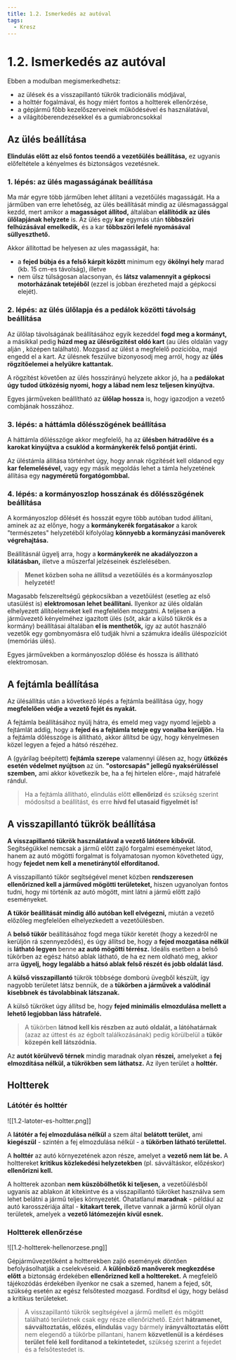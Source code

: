 ```yaml
---
title: 1.2. Ismerkedés az autóval
tags:
  - Kresz
---
```


# 1.2. Ismerkedés az autóval

Ebben a modulban megismerkedhetsz:
- az ülések és a visszapillantó tükrök tradicionális módjával,
- a holttér fogalmával, és hogy miért fontos a holtterek ellenőrzése,
- a gépjármű főbb kezelőszerveinek működésével és használatával,
- a világítóberendezésekkel és a gumiabroncsokkal

## Az ülés beállítása

**Elindulás előtt az első fontos teendő a vezetőülés beállítása,** ez ugyanis előfeltétele a kényelmes és biztonságos vezetésnek.

### 1. lépés: az ülés magasságának beállítása

Ma már egyre több járműben lehet állítani a vezetőülés magasságát. Ha a járműben van erre lehetőség, az ülés beállítását mindig az ülésmagassággal kezdd, mert amikor a **magasságot állítod,** általában **elállítódik az ülés ülőlapjának helyzete** is. Az ülés egy **kar** egymás után **többszöri felhúzásával emelkedik,** és a kar **többszöri lefelé nyomásával süllyeszthető.**

Akkor állítottad be helyesen az ules magasságát, ha:
- a **fejed búbja és a felső kárpit között** minimum egy **ökölnyi hely** marad (kb. 15 cm-es távolság), illetve
- nem ülsz túlságosan alacsonyan, és **látsz valamennyit a gépkocsi motorházának tetejéből** (ezzel is jobban érezheted majd a gépkocsi elejét).

### 2. lépés: az ülés ülőlapja és a pedálok közötti távolság beállítása

Az ülőlap távolságának beállításához egyik kezeddel **fogd meg a kormányt,** a másikkal pedig **húzd meg az ülésrögzítést oldó kart** (au ülés oldalán vagy alján , középen található). Mozgasd az ülést a megfelelő pozícióba, majd engedd el a kart. Az ülésnek feszülve bizonyosodj meg arról, hogy az **ülés rögzítőelemei a helyükre kattantak.**

A rögzítést követően az ülés hosszirányú helyzete akkor jó, ha a **pedálokat úgy tudod ütközésig nyomi, hogy a lábad nem lesz teljesen kinyújtva.**

Egyes járműveken beállítható az **ülőlap hossza** is, hogy igazodjon a vezető combjának hosszához.

### 3. lépés: a háttámla dőlésszögének beállítása

A háttámla dőlésszöge akkor megfelelő, ha az **ülésben hátradőlve és a karokat kinyújtva a csuklód a kormánykerék felső pontját érinti.**

Az üléstámla állítása történhet úgy, hogy annak rögzítését kell oldanod egy **kar felemelésével,** vagy egy másik megoldás lehet a támla helyzetének állítása egy **nagyméretű forgatógombbal.**

### 4. lépés: a kormányoszlop hosszának és dőlésszögének beállítása

A kormányoszlop dőlését és hosszát egyre több autóban tudod állítani, aminek az az előnye, hogy a **kormánykerék forgatásakor** a karok "természetes" helyzetéből kifolyólag **könnyebb a kormányzási manőverek végrehajtása.**

Beállításnál ügyelj arra, hogy a **kormánykerék ne akadályozzon a kilátásban,** illetve a műszerfal jelzéseinek észlelésében.

> **Menet közben soha ne állítsd a vezetőülés és a kormányoszlop helyzetét!**

Magasabb felszereltségű gépkocsikban a vezetőülést (esetleg az első utasülést is) **elektromosan lehet beállítani.** Ilyenkor az ülés oldalán elhelyezett állítóelemeket kell megfelelően mozgatni. A teljesen a járművezető kényelméhez igazított ülés (sőt, akár a külső tükrök és a kormány) beállításai általában **el is menthetők,** így az autót használó vezetők egy gombnyomásra elő tudják hívni a számukra ideális üléspozíciót (memóriás ülés).

Egyes járművekben a kormányoszlop dőlése és hossza is állítható elektromosan.

## A fejtámla beállítása

Az ülésállítás után a következő lépés a fejtámla beállítása úgy, hogy **megfelelően védje a vezető fejét és nyakát.**

A fejtámla beállításához nyúlj hátra, és emeld meg vagy nyomd lejjebb a fejtámlát addig, hogy a **fejed és a fejtámla teteje egy vonalba kerüljön.** Ha a fejtámla dőlésszöge is állítható, akkor állítsd be úgy, hogy kényelmesen közel legyen a fejed a hátsó részéhez.

A (gyárilag beépített) **fejtámla szerepe** valamennyi ülésen az, hogy **ütközés esetén védelmet nyújtson** az ún. **"ostorcsapás" jellegű nyaksérüléssel szemben,** ami akkor következik be, ha a fej hirtelen előre-, majd hátrafelé rándul.

> Ha a fejtámla állítható, elindulás előtt **ellenőrizd** és szükség szerint módosítsd a beállítást, és erre **hívd fel utasaid figyelmét is!**

## A visszapillantó tükrök beállítása

**A visszapillantó tükrök használatával a vezető látótere kibővül.** Segítségükkel nemcsak a jármű előtt zajló forgalmi eseményeket látod, hanem az autó mögötti forgalmat is folyamatosan nyomon követheted úgy, hogy **fejedet nem kell a menetiránytól elfordítanod.**

A visszapillantó tükör segítségével menet közben **rendszeresen ellenőrizned kell a járműved mögötti területeket,** hiszen ugyanolyan fontos tudni, hogy mi történik az autó mögött, mint látni a jármű előtt zajló eseményeket.

**A tükör beállítását mindig álló autóban kell elvégezni,** miután a vezető előzőleg megfelelően elhelyezkedett a vezetőülésben.

A **belső tükör** beállításához fogd mega tükör keretét (hogy a kezedről ne kerüljön rá szennyeződés), és úgy állítsd be, hogy a **fejed mozgatása nélkül** is **látható legyen** benne **az autó mögötti térrész.** Ideális esetben a belső tükörben az egész hátsó ablak látható, de ha ez nem oldható meg, akkor arra **ügyelj, hogy legalább a hátsó ablak felső részét és jobb oldalát lásd.**

A **külső visszapillantó** tükrök többsége domború üvegből készült, így nagyobb területet látsz bennük, de a **tükörben a  járművek a valódinál kisebbnek és távolabbinak látszanak.**

A külső tükröket úgy állítsd be, hogy **fejed minimális elmozdulása mellett a lehető legjobban láss hátrafelé.**

> A tükörben **látnod kell kis részben az autó oldalát, a látóhatárnak** (azaz az úttest és az égbolt találkozásának) pedig körülbelül a **tükör közepén kell látszódnia.**

Az **autót körülvevő térnek** mindig maradnak olyan **részei,** amelyeket a **fej elmozdítása nélkül, a tükrökben sem láthatsz.** Az ilyen terület a **holttér.**

## Holtterek

### Látótér és holttér

![[1.2-latoter-es-holtter.png]]

A **látótér a fej elmozdulása nélkül** a szem által **belátott terület,** ami **kiegészül** - szintén a fej elmozdulása nélkül - a **tükörben látható területtel.**

A **holttér** az autó környezetének azon része, amelyet a **vezető nem lát be.** A holttereket **kritikus közlekedési helyzetekben** (pl. sávváltáskor, előzéskor) **ellenőrizni kell.**

A holtterek azonban **nem küszöbölhetők ki teljesen,** a vezetőülésből ugyanis az ablakon át kitekintve és a visszapillantó tükröket használva sem lehet belátni a jármű teljes környezetét. Óhatatlanul **maradnak** - például az autó karosszériája által - **kitakart terek,** illetve vannak a jármű körül olyan területek, amelyek a **vezető látómezején kívül esnek.**

### Holtterek ellenőrzése

![[1.2-holtterek-hellenorzese.png]]

Gépjárművezetőként a holtterekben zajló események döntően befolyásolhatják a cselekvéseid. A **különböző manőverek megkezdése előtt** a biztonság érdekében **ellenőrizned kell a holttereket.** A megfelelő tájékozódás érdekében ilyenkor ne csak a szemed, hanem a fejed, sőt, szükség esetén az egész felsőtested mozgasd. Fordítsd el úgy, hogy belásd a kritikus területeket.

> A visszapillantó tükrök segítségével a jármű mellett és mögött található területnek csak egy része ellenőrizhető. Ezért **hátramenet, sávváltoztatás, előzés, elindulás** vagy bármely **irányváltoztatás előtt** nem elegendő a tükörbe pillantani, hanem **közvetlenül is a kérdéses terület felé kell fordítanod a tekintetedet,** szükség szerint a fejedet és a felsőtestedet is.